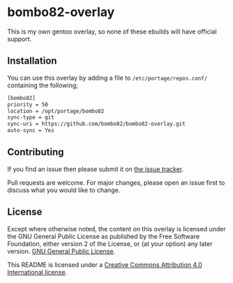 # bombo82-overlay


This is my own gentoo overlay, so none of these ebuilds will have official support.

## Installation

You can use this overlay by adding a file to `/etc/portage/repos.conf/` containing the following;
```bash
[bombo82]
priority = 50
location = /opt/portage/bombo82
sync-type = git
sync-uri = https://github.com/bombo82/bombo82-overlay.git
auto-sync = Yes
```

## Contributing
If you find an issue then please submit it on [the issue tracker](https://github.com/bombo82/bombo82-overlay/issues).

Pull requests are welcome. For major changes, please open an issue first to discuss what you would like to change.

## License
Except where otherwise noted, the content on this overlay is licensed under the GNU General Public License as published by
the Free Software Foundation, either version 2 of the License, or (at your option) any later version.
[GNU General Public License](https://www.gnu.org/licenses).

This README is licensed under a [Creative Commons Attribution 4.0 International license](https://creativecommons.org/licenses/by/4.0/).
